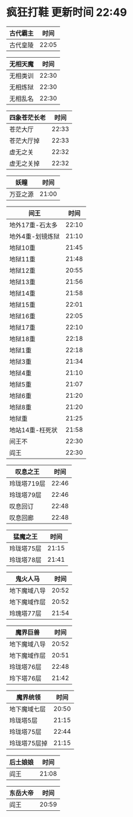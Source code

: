 # 疯狂打鞋 更新时间 22:49

| 古代霸主   | 时间    |
|--------|-------|
| 古代皇陵 | 22:05 |

| 无相天魔   | 时间    |
|--------|-------|
| 无相类训 | 22:30 |
| 无相炼狱 | 22:30 |
| 无相乱名 | 22:30 |

| 四象苍茫长老   | 时间    |
|--------|-------|
| 苍茫大厅 | 22:33 |
| 苍茫大厅掉 | 22:33 |
| 虚无之关 | 22:32 |
| 虚无之关掉 | 22:32 |

| 妖瞳   | 时间    |
|--------|-------|
| 万亚之源 | 21:00 |

| 间王   | 时间    |
|--------|-------|
| 地外17重-石太多 | 22:10 |
| 地外4重-划镜炼狱 | 21:10 |
| 地狱10重 | 21:45 |
| 地狱11重 | 21:48 |
| 地狱12重 | 20:55 |
| 地狱13重 | 21:56 |
| 地狱14重 | 21:58 |
| 地狱15重 | 22:01 |
| 地狱16重 | 22:05 |
| 地狱17重 | 22:10 |
| 地狱18重 | 22:18 |
| 地狱1重 | 22:18 |
| 地狱3重 | 21:34 |
| 地狱4重 | 21:10 |
| 地狱5重 | 21:07 |
| 地狱6重 | 21:20 |
| 地狱8重 | 21:20 |
| 地狱重 | 21:25 |
| 地站14重-枉死状 | 21:58 |
| 间王不 | 22:30 |
| 阎王 | 22:30 |

| 叹息之王   | 时间    |
|--------|-------|
| 玲珑塔719层 | 22:46 |
| 玲珑塔79层 | 22:46 |
| 叹息回订 | 22:48 |
| 叹息回廊 | 22:48 |

| 猛魔之王   | 时间    |
|--------|-------|
| 玲珑塔75层 | 21:15 |
| 玲珑塔78层 | 21:41 |

| 鬼火人马   | 时间    |
|--------|-------|
| 地下魔域八导 | 20:52 |
| 地下魔域作层 | 20:52 |
| 玲瑰塔77层 | 21:54 |

| 魔界巨兽   | 时间    |
|--------|-------|
| 地下魔域八导 | 20:52 |
| 地下魔域作层 | 20:51 |
| 玲珑塔76层 | 22:48 |
| 玲下塔76层 | 21:42 |

| 魔界统领   | 时间    |
|--------|-------|
| 地下魔域七层 | 20:50 |
| 玲珑塔5层 | 21:15 |
| 玲珑塔75层 | 22:44 |
| 玲珑塔75层掉 | 21:15 |

| 后土娘娘   | 时间    |
|--------|-------|
| 阎王 | 21:08 |

| 东岳大帝   | 时间    |
|--------|-------|
| 阎王 | 20:59 |